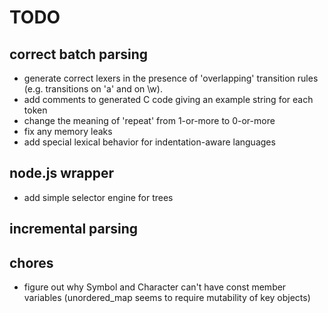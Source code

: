 TODO
====

## correct batch parsing
- generate correct lexers in the presence of 'overlapping' transition
  rules (e.g. transitions on 'a' and on \w).
- add comments to generated C code giving an example string for each token
- change the meaning of 'repeat' from 1-or-more to 0-or-more
- fix any memory leaks
- add special lexical behavior for indentation-aware languages

## node.js wrapper
- add simple selector engine for trees

## incremental parsing

## chores
- figure out why Symbol and Character can't have const member variables
  (unordered_map seems to require mutability of key objects)
